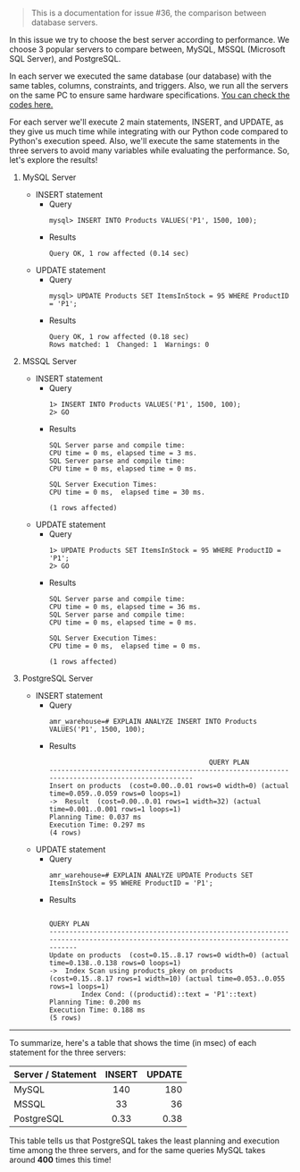 > This is a documentation for issue #36, the comparison between database servers.

In this issue we try to choose the best server according to performance. We choose 3 popular servers to compare between, MySQL, MSSQL (Microsoft SQL Server), and PostgreSQL.

In each server we executed the same database (our database) with the same tables, columns, constraints, and triggers. Also, we run all the servers on the same PC to ensure same hardware specifications. [You can check the codes here.](https://github.com/eslamdyab21/AMRs-in-Warehouse-Systems/tree/feature/data/36/database-servers)

For each server we'll execute 2 main statements, INSERT, and UPDATE, as they give us much time while integrating with our Python code compared to Python's execution speed. Also, we'll execute the same statements in the three servers to avoid many variables while evaluating the performance. So, let's explore the results!

1. MySQL Server
   - INSERT statement
     - Query
        ```
        mysql> INSERT INTO Products VALUES('P1', 1500, 100); 
        ```
      - Results
        ```
        Query OK, 1 row affected (0.14 sec)
        ```
    - UPDATE statement
      - Query
        ```
        mysql> UPDATE Products SET ItemsInStock = 95 WHERE ProductID = 'P1';
        ```
      - Results
        ```
        Query OK, 1 row affected (0.18 sec)
        Rows matched: 1  Changed: 1  Warnings: 0
        ```

2. MSSQL Server
    - INSERT statement
      - Query
        ```
        1> INSERT INTO Products VALUES('P1', 1500, 100);
        2> GO
        ```
      - Results
        ```
        SQL Server parse and compile time: 
        CPU time = 0 ms, elapsed time = 3 ms.
        SQL Server parse and compile time:
        CPU time = 0 ms, elapsed time = 0 ms.

        SQL Server Execution Times:
        CPU time = 0 ms,  elapsed time = 30 ms.

        (1 rows affected)
        ```
    - UPDATE statement
      - Query
        ```
        1> UPDATE Products SET ItemsInStock = 95 WHERE ProductID = 'P1';
        2> GO
        ```
      - Results
        ```
        SQL Server parse and compile time: 
        CPU time = 0 ms, elapsed time = 36 ms.
        SQL Server parse and compile time:
        CPU time = 0 ms, elapsed time = 0 ms.

        SQL Server Execution Times:
        CPU time = 0 ms,  elapsed time = 0 ms.

        (1 rows affected)
        ```

3. PostgreSQL Server
    - INSERT statement
      - Query
        ```
        amr_warehouse=# EXPLAIN ANALYZE INSERT INTO Products VALUES('P1', 1500, 100);
        ```
      - Results
        ```
                                                QUERY PLAN
        ------------------------------------------------------------------------------------------------
        Insert on products  (cost=0.00..0.01 rows=0 width=0) (actual time=0.059..0.059 rows=0 loops=1)
        ->  Result  (cost=0.00..0.01 rows=1 width=32) (actual time=0.001..0.001 rows=1 loops=1)
        Planning Time: 0.037 ms
        Execution Time: 0.297 ms
        (4 rows)
        ```
    - UPDATE statement
        - Query
            ```
            amr_warehouse=# EXPLAIN ANALYZE UPDATE Products SET ItemsInStock = 95 WHERE ProductID = 'P1';
            ```
        - Results
            ```
                                                                    QUERY PLAN
            -------------------------------------------------------------------------------------------------------------------------------
            Update on products  (cost=0.15..8.17 rows=0 width=0) (actual time=0.138..0.138 rows=0 loops=1)
            ->  Index Scan using products_pkey on products  (cost=0.15..8.17 rows=1 width=10) (actual time=0.053..0.055 rows=1 loops=1)
                    Index Cond: ((productid)::text = 'P1'::text)
            Planning Time: 0.200 ms
            Execution Time: 0.188 ms
            (5 rows)
            ```
<hr>

To summarize, here's a table that shows the time (in msec) of each statement for the three servers:

<p align="center">

| Server / Statement        | INSERT           | UPDATE  |
| ------------------------- |:-------------:| -----:|
| MySQL                     | 140           | 180   |
| MSSQL                     | 33            | 36    |
| PostgreSQL                | 0.33          | 0.38  |

</p>

This table tells us that PostgreSQL takes the least planning and execution time among the three servers, and for the same queries MySQL takes around __400__ times this time!